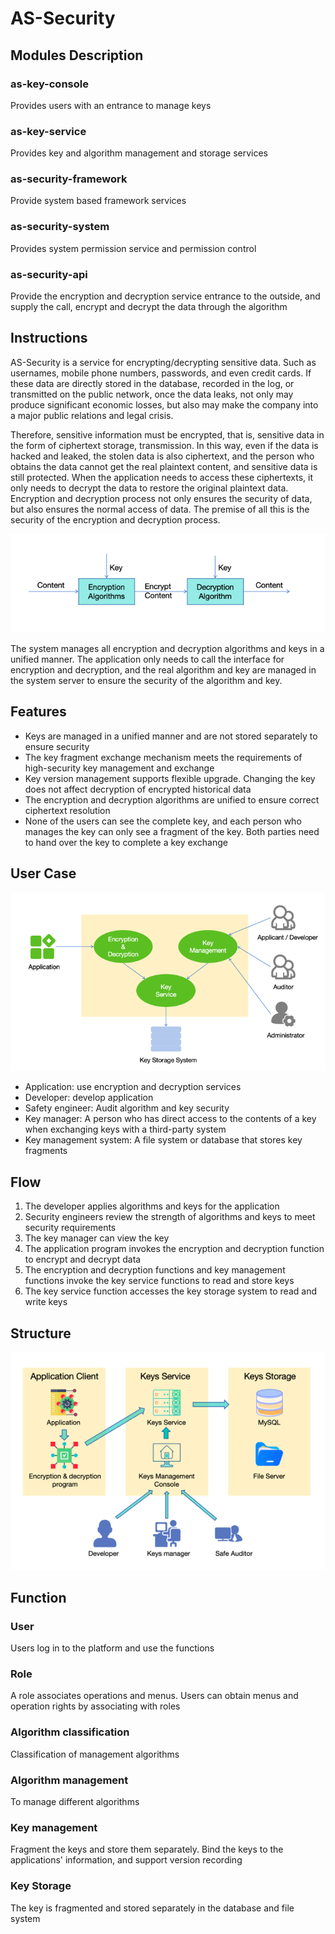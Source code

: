 # AS-Security
## Modules Description
### as-key-console
Provides users with an entrance to manage keys
### as-key-service
Provides key and algorithm management and storage services
### as-security-framework
Provide system based framework services
### as-security-system
Provides system permission service and permission control
### as-security-api
Provide the encryption and decryption service entrance to the outside, and supply the call,
encrypt and decrypt the data through the algorithm

## Instructions
AS-Security is a service for encrypting/decrypting sensitive data. 
Such as usernames, mobile phone numbers, passwords, and even credit cards.
If these data are directly stored in the database, recorded in the log, 
or transmitted on the public network, once the data leaks, not only may 
produce significant economic losses, but also may make the company into 
a major public relations and legal crisis.

Therefore, sensitive information must be encrypted, that is, sensitive 
data in the form of ciphertext storage, transmission. In this way, 
even if the data is hacked and leaked, the stolen data is also ciphertext,
and the person who obtains the data cannot get the real plaintext content,
and sensitive data is still protected. When the application needs to access 
these ciphertexts, it only needs to decrypt the data to restore the original
plaintext data. Encryption and decryption process not only ensures the 
security of data, but also ensures the normal access of data.
The premise of all this is the security of the encryption and decryption process.

![img.png](document/img/img.png)

The system manages all encryption and decryption algorithms and keys in a unified manner.
The application only needs to call the interface for encryption and decryption, 
and the real algorithm and key are managed in the system server to ensure the security 
of the algorithm and key.

## Features
- Keys are managed in a unified manner and are not stored separately to ensure security
- The key fragment exchange mechanism meets the requirements of high-security key management and exchange
- Key version management supports flexible upgrade. Changing the key does not affect decryption of encrypted historical data
- The encryption and decryption algorithms are unified to ensure correct ciphertext resolution
- None of the users can see the complete key, and each person who manages the key can only see a fragment of the key. 
Both parties need to hand over the key to complete a key exchange

## User Case
![img.png](document/img/usecase.png)
- Application: use encryption and decryption services
- Developer: develop application
- Safety engineer: Audit algorithm and key security
- Key manager: A person who has direct access to the contents of a key when exchanging keys with a third-party system
- Key management system: A file system or database that stores key fragments

## Flow
1. The developer applies algorithms and keys for the application
2. Security engineers review the strength of algorithms and keys to meet security requirements
3. The key manager can view the key
4. The application program invokes the encryption and decryption function to encrypt and decrypt data
5. The encryption and decryption functions and key management functions invoke the key service functions to read and store keys
6. The key service function accesses the key storage system to read and write keys

## Structure
![img.png](document/img/structure-chart.png)

## Function
### User
Users log in to the platform and use the functions
### Role
A role associates operations and menus. Users can obtain menus and operation rights by associating with roles
### Algorithm classification
Classification of management algorithms
### Algorithm management
To manage different algorithms
### Key management
Fragment the keys and store them separately. Bind the keys to the applications' information, and support version recording
### Key Storage
The key is fragmented and stored separately in the database and file system
